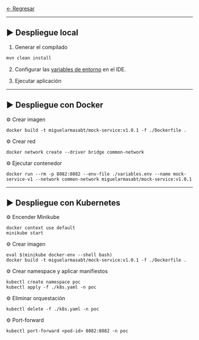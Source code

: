 
[← Regresar](../README.md) <br>

---

## ▶️ Despliegue local

1. Generar el compilado
```sh
mvn clean install
```

2. Configurar las [variables de entorno](./variables.env) en el IDE.

2. Ejecutar aplicación


---

## ▶️ Despliegue con Docker

⚙️ Crear imagen
```shell
docker build -t miguelarmasabt/mock-service:v1.0.1 -f ./Dockerfile .
```

⚙️ Crear red
```shell
docker network create --driver bridge common-network
```

⚙️ Ejecutar contenedor
```shell
docker run --rm -p 8082:8082 --env-file ./variables.env --name mock-service-v1 --network common-network miguelarmasabt/mock-service:v1.0.1
```

---

## ▶️ Despliegue con Kubernetes

⚙️ Encender Minikube
```shell
docker context use default
minikube start
```

⚙️ Crear imagen
```shell
eval $(minikube docker-env --shell bash)
docker build -t miguelarmasabt/mock-service:v1.0.1 -f ./Dockerfile .
```

⚙️ Crear namespace y aplicar manifiestos
```shell
kubectl create namespace poc
kubectl apply -f ./k8s.yaml -n poc
```

⚙️ Eliminar orquestación
```shell
kubectl delete -f ./k8s.yaml -n poc
```

⚙️ Port-forward
```shell
kubectl port-forward <pod-id> 8082:8082 -n poc
```